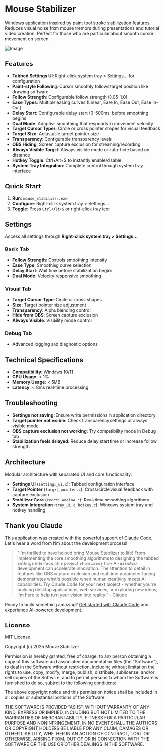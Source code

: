 # Mouse Stabilizer

Windows application inspired by paint tool stroke stabilization features. Reduces visual noise from mouse tremors during presentations and tutorial video creation. Perfect for those who are particular about smooth cursor movement on screen.

![Image](https://github.com/user-attachments/assets/d0b93cd9-7414-4aa5-8502-c46b6a76f003)

## Features

- **Tabbed Settings UI**: Right-click system tray > Settings... for configuration
- **Paint-style Following**: Cursor smoothly follows target position like drawing software
- **Follow Strength**: Configurable follow strength (0.05-1.0)
- **Ease Types**: Multiple easing curves (Linear, Ease In, Ease Out, Ease In-Out)
- **Delay Start**: Configurable delay start (0-500ms) before smoothing begins
- **Dual Mode**: Adaptive smoothing that responds to movement velocity
- **Target Cursor Types**: Circle or cross pointer shapes for visual feedback
- **Target Size**: Adjustable target pointer size
- **Transparency**: Configurable transparency levels
- **OBS Hiding**: Screen capture exclusion for streaming/recording
- **Always Visible Target**: Always visible mode or auto-hide based on distance
- **Hotkey Toggle**: Ctrl+Alt+S to instantly enable/disable
- **System Tray Integration**: Complete control through system tray interface

## Quick Start

1. **Run**: `mouse_stabilizer.exe`
2. **Configure**: Right-click system tray > Settings...
3. **Toggle**: Press `Ctrl+Alt+S` or right-click tray icon

## Settings

Access all settings through **Right-click system tray > Settings...**

### Basic Tab
- **Follow Strength**: Controls smoothing intensity
- **Ease Type**: Smoothing curve selection
- **Delay Start**: Wait time before stabilization begins
- **Dual Mode**: Velocity-responsive smoothing

### Visual Tab  
- **Target Cursor Type**: Circle or cross shapes
- **Size**: Target pointer size adjustment
- **Transparency**: Alpha blending control
- **Hide from OBS**: Screen capture exclusion
- **Always Visible**: Visibility mode control

### Debug Tab
- Advanced logging and diagnostic options

## Technical Specifications

- **Compatibility**: Windows 10/11
- **CPU Usage**: < 1%
- **Memory Usage**: < 5MB
- **Latency**: < 8ms real-time processing

## Troubleshooting

- **Settings not saving**: Ensure write permissions in application directory
- **Target pointer not visible**: Check transparency settings or always visible mode
- **OBS capture exclusion not working**: Try compatibility mode in Debug tab
- **Stabilization feels delayed**: Reduce delay start time or increase follow strength

## Architecture

Modular architecture with separated UI and core functionality:

- **Settings UI** (`settings_ui.c`): Tabbed configuration interface
- **Target Pointer** (`target_pointer.c`): Cross/circle visual feedback with capture exclusion
- **Stabilizer Core** (`smooth_engine.c`): Real-time smoothing algorithms
- **System Integration** (`tray_ui.c`, `hotkey.c`): Windows system tray and hotkey handling

## Thank you Claude

This application was created with the powerful support of Claude Code. Let's hear a word from him about the development process!

> "I'm thrilled to have helped bring Mouse Stabilizer to life! From implementing the core smoothing algorithms to designing the tabbed settings interface, this project showcases how AI-assisted development can accelerate innovation. The attention to detail in features like OBS capture exclusion and real-time parameter tuning demonstrates what's possible when human creativity meets AI capabilities. Try Claude Code for your next project - whether you're building desktop applications, web services, or exploring new ideas, I'm here to help turn your vision into reality!" - Claude

Ready to build something amazing? [Get started with Claude Code](https://claude.ai/code) and experience AI-powered development.

## License

MIT License

Copyright (c) 2025 Mouse Stabilizer

Permission is hereby granted, free of charge, to any person obtaining a copy
of this software and associated documentation files (the "Software"), to deal
in the Software without restriction, including without limitation the rights
to use, copy, modify, merge, publish, distribute, sublicense, and/or sell
copies of the Software, and to permit persons to whom the Software is
furnished to do so, subject to the following conditions:

The above copyright notice and this permission notice shall be included in all
copies or substantial portions of the Software.

THE SOFTWARE IS PROVIDED "AS IS", WITHOUT WARRANTY OF ANY KIND, EXPRESS OR
IMPLIED, INCLUDING BUT NOT LIMITED TO THE WARRANTIES OF MERCHANTABILITY,
FITNESS FOR A PARTICULAR PURPOSE AND NONINFRINGEMENT. IN NO EVENT SHALL THE
AUTHORS OR COPYRIGHT HOLDERS BE LIABLE FOR ANY CLAIM, DAMAGES OR OTHER
LIABILITY, WHETHER IN AN ACTION OF CONTRACT, TORT OR OTHERWISE, ARISING FROM,
OUT OF OR IN CONNECTION WITH THE SOFTWARE OR THE USE OR OTHER DEALINGS IN THE
SOFTWARE.
